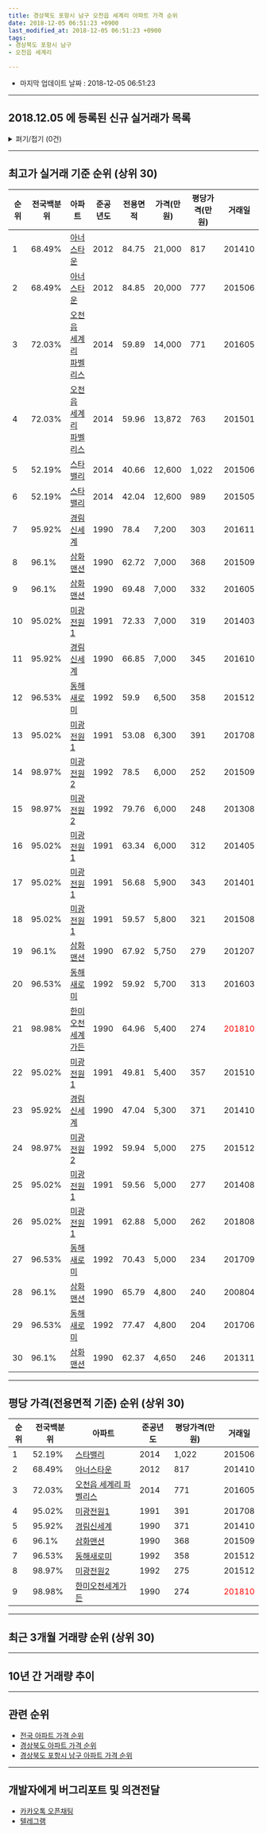 ```yaml
---
title: 경상북도 포항시 남구 오천읍 세계리 아파트 가격 순위
date: 2018-12-05 06:51:23 +0900
last_modified_at: 2018-12-05 06:51:23 +0900
tags:
- 경상북도 포항시 남구
- 오천읍 세계리

---
```


* 마지막 업데이트 날짜 : 2018-12-05 06:51:23

---

## 2018.12.05 에 등록된 신규 실거래가 목록

<details>
<summary>펴기/접기 (0건)</summary>
<div markdown="1">

|아파트|전국백분위|준공년도|전용면적|가격(만원)|평당가격(만원)|거래일|
|---|---|---|---|---|---|---|
|없음|||||||


</div>
</details>

---

## 최고가 실거래 기준 순위 (상위 30)


|순위|전국백분위|아파트|준공년도|전용면적|가격(만원)|평당가격(만원)|거래일|
|---|---|---|---|---|---|---|---|
|1|68.49%|[아너스타운](https://search.naver.com/search.naver?query=%EA%B2%BD%EC%83%81%EB%B6%81%EB%8F%84+%ED%8F%AC%ED%95%AD%EC%8B%9C+%EB%82%A8%EA%B5%AC+%EC%98%A4%EC%B2%9C%EC%9D%8D+%EC%84%B8%EA%B3%84%EB%A6%AC+%EC%95%84%EB%84%88%EC%8A%A4%ED%83%80%EC%9A%B4)|2012|84.75|21,000|817|201410|
|2|68.49%|[아너스타운](https://search.naver.com/search.naver?query=%EA%B2%BD%EC%83%81%EB%B6%81%EB%8F%84+%ED%8F%AC%ED%95%AD%EC%8B%9C+%EB%82%A8%EA%B5%AC+%EC%98%A4%EC%B2%9C%EC%9D%8D+%EC%84%B8%EA%B3%84%EB%A6%AC+%EC%95%84%EB%84%88%EC%8A%A4%ED%83%80%EC%9A%B4)|2012|84.85|20,000|777|201506|
|3|72.03%|[오천읍 세계리 파벨리스](https://search.naver.com/search.naver?query=%EA%B2%BD%EC%83%81%EB%B6%81%EB%8F%84+%ED%8F%AC%ED%95%AD%EC%8B%9C+%EB%82%A8%EA%B5%AC+%EC%98%A4%EC%B2%9C%EC%9D%8D+%EC%84%B8%EA%B3%84%EB%A6%AC+%EC%98%A4%EC%B2%9C%EC%9D%8D+%EC%84%B8%EA%B3%84%EB%A6%AC+%ED%8C%8C%EB%B2%A8%EB%A6%AC%EC%8A%A4)|2014|59.89|14,000|771|201605|
|4|72.03%|[오천읍 세계리 파벨리스](https://search.naver.com/search.naver?query=%EA%B2%BD%EC%83%81%EB%B6%81%EB%8F%84+%ED%8F%AC%ED%95%AD%EC%8B%9C+%EB%82%A8%EA%B5%AC+%EC%98%A4%EC%B2%9C%EC%9D%8D+%EC%84%B8%EA%B3%84%EB%A6%AC+%EC%98%A4%EC%B2%9C%EC%9D%8D+%EC%84%B8%EA%B3%84%EB%A6%AC+%ED%8C%8C%EB%B2%A8%EB%A6%AC%EC%8A%A4)|2014|59.96|13,872|763|201501|
|5|52.19%|[스타밸리](https://search.naver.com/search.naver?query=%EA%B2%BD%EC%83%81%EB%B6%81%EB%8F%84+%ED%8F%AC%ED%95%AD%EC%8B%9C+%EB%82%A8%EA%B5%AC+%EC%98%A4%EC%B2%9C%EC%9D%8D+%EC%84%B8%EA%B3%84%EB%A6%AC+%EC%8A%A4%ED%83%80%EB%B0%B8%EB%A6%AC)|2014|40.66|12,600|1,022|201506|
|6|52.19%|[스타밸리](https://search.naver.com/search.naver?query=%EA%B2%BD%EC%83%81%EB%B6%81%EB%8F%84+%ED%8F%AC%ED%95%AD%EC%8B%9C+%EB%82%A8%EA%B5%AC+%EC%98%A4%EC%B2%9C%EC%9D%8D+%EC%84%B8%EA%B3%84%EB%A6%AC+%EC%8A%A4%ED%83%80%EB%B0%B8%EB%A6%AC)|2014|42.04|12,600|989|201505|
|7|95.92%|[경림신세계](https://search.naver.com/search.naver?query=%EA%B2%BD%EC%83%81%EB%B6%81%EB%8F%84+%ED%8F%AC%ED%95%AD%EC%8B%9C+%EB%82%A8%EA%B5%AC+%EC%98%A4%EC%B2%9C%EC%9D%8D+%EC%84%B8%EA%B3%84%EB%A6%AC+%EA%B2%BD%EB%A6%BC%EC%8B%A0%EC%84%B8%EA%B3%84)|1990|78.4|7,200|303|201611|
|8|96.1%|[삼화맨션](https://search.naver.com/search.naver?query=%EA%B2%BD%EC%83%81%EB%B6%81%EB%8F%84+%ED%8F%AC%ED%95%AD%EC%8B%9C+%EB%82%A8%EA%B5%AC+%EC%98%A4%EC%B2%9C%EC%9D%8D+%EC%84%B8%EA%B3%84%EB%A6%AC+%EC%82%BC%ED%99%94%EB%A7%A8%EC%85%98)|1990|62.72|7,000|368|201509|
|9|96.1%|[삼화맨션](https://search.naver.com/search.naver?query=%EA%B2%BD%EC%83%81%EB%B6%81%EB%8F%84+%ED%8F%AC%ED%95%AD%EC%8B%9C+%EB%82%A8%EA%B5%AC+%EC%98%A4%EC%B2%9C%EC%9D%8D+%EC%84%B8%EA%B3%84%EB%A6%AC+%EC%82%BC%ED%99%94%EB%A7%A8%EC%85%98)|1990|69.48|7,000|332|201605|
|10|95.02%|[미광전원1](https://search.naver.com/search.naver?query=%EA%B2%BD%EC%83%81%EB%B6%81%EB%8F%84+%ED%8F%AC%ED%95%AD%EC%8B%9C+%EB%82%A8%EA%B5%AC+%EC%98%A4%EC%B2%9C%EC%9D%8D+%EC%84%B8%EA%B3%84%EB%A6%AC+%EB%AF%B8%EA%B4%91%EC%A0%84%EC%9B%901)|1991|72.33|7,000|319|201403|
|11|95.92%|[경림신세계](https://search.naver.com/search.naver?query=%EA%B2%BD%EC%83%81%EB%B6%81%EB%8F%84+%ED%8F%AC%ED%95%AD%EC%8B%9C+%EB%82%A8%EA%B5%AC+%EC%98%A4%EC%B2%9C%EC%9D%8D+%EC%84%B8%EA%B3%84%EB%A6%AC+%EA%B2%BD%EB%A6%BC%EC%8B%A0%EC%84%B8%EA%B3%84)|1990|66.85|7,000|345|201610|
|12|96.53%|[동해새로미](https://search.naver.com/search.naver?query=%EA%B2%BD%EC%83%81%EB%B6%81%EB%8F%84+%ED%8F%AC%ED%95%AD%EC%8B%9C+%EB%82%A8%EA%B5%AC+%EC%98%A4%EC%B2%9C%EC%9D%8D+%EC%84%B8%EA%B3%84%EB%A6%AC+%EB%8F%99%ED%95%B4%EC%83%88%EB%A1%9C%EB%AF%B8)|1992|59.9|6,500|358|201512|
|13|95.02%|[미광전원1](https://search.naver.com/search.naver?query=%EA%B2%BD%EC%83%81%EB%B6%81%EB%8F%84+%ED%8F%AC%ED%95%AD%EC%8B%9C+%EB%82%A8%EA%B5%AC+%EC%98%A4%EC%B2%9C%EC%9D%8D+%EC%84%B8%EA%B3%84%EB%A6%AC+%EB%AF%B8%EA%B4%91%EC%A0%84%EC%9B%901)|1991|53.08|6,300|391|201708|
|14|98.97%|[미광전원2](https://search.naver.com/search.naver?query=%EA%B2%BD%EC%83%81%EB%B6%81%EB%8F%84+%ED%8F%AC%ED%95%AD%EC%8B%9C+%EB%82%A8%EA%B5%AC+%EC%98%A4%EC%B2%9C%EC%9D%8D+%EC%84%B8%EA%B3%84%EB%A6%AC+%EB%AF%B8%EA%B4%91%EC%A0%84%EC%9B%902)|1992|78.5|6,000|252|201509|
|15|98.97%|[미광전원2](https://search.naver.com/search.naver?query=%EA%B2%BD%EC%83%81%EB%B6%81%EB%8F%84+%ED%8F%AC%ED%95%AD%EC%8B%9C+%EB%82%A8%EA%B5%AC+%EC%98%A4%EC%B2%9C%EC%9D%8D+%EC%84%B8%EA%B3%84%EB%A6%AC+%EB%AF%B8%EA%B4%91%EC%A0%84%EC%9B%902)|1992|79.76|6,000|248|201308|
|16|95.02%|[미광전원1](https://search.naver.com/search.naver?query=%EA%B2%BD%EC%83%81%EB%B6%81%EB%8F%84+%ED%8F%AC%ED%95%AD%EC%8B%9C+%EB%82%A8%EA%B5%AC+%EC%98%A4%EC%B2%9C%EC%9D%8D+%EC%84%B8%EA%B3%84%EB%A6%AC+%EB%AF%B8%EA%B4%91%EC%A0%84%EC%9B%901)|1991|63.34|6,000|312|201405|
|17|95.02%|[미광전원1](https://search.naver.com/search.naver?query=%EA%B2%BD%EC%83%81%EB%B6%81%EB%8F%84+%ED%8F%AC%ED%95%AD%EC%8B%9C+%EB%82%A8%EA%B5%AC+%EC%98%A4%EC%B2%9C%EC%9D%8D+%EC%84%B8%EA%B3%84%EB%A6%AC+%EB%AF%B8%EA%B4%91%EC%A0%84%EC%9B%901)|1991|56.68|5,900|343|201401|
|18|95.02%|[미광전원1](https://search.naver.com/search.naver?query=%EA%B2%BD%EC%83%81%EB%B6%81%EB%8F%84+%ED%8F%AC%ED%95%AD%EC%8B%9C+%EB%82%A8%EA%B5%AC+%EC%98%A4%EC%B2%9C%EC%9D%8D+%EC%84%B8%EA%B3%84%EB%A6%AC+%EB%AF%B8%EA%B4%91%EC%A0%84%EC%9B%901)|1991|59.57|5,800|321|201508|
|19|96.1%|[삼화맨션](https://search.naver.com/search.naver?query=%EA%B2%BD%EC%83%81%EB%B6%81%EB%8F%84+%ED%8F%AC%ED%95%AD%EC%8B%9C+%EB%82%A8%EA%B5%AC+%EC%98%A4%EC%B2%9C%EC%9D%8D+%EC%84%B8%EA%B3%84%EB%A6%AC+%EC%82%BC%ED%99%94%EB%A7%A8%EC%85%98)|1990|67.92|5,750|279|201207|
|20|96.53%|[동해새로미](https://search.naver.com/search.naver?query=%EA%B2%BD%EC%83%81%EB%B6%81%EB%8F%84+%ED%8F%AC%ED%95%AD%EC%8B%9C+%EB%82%A8%EA%B5%AC+%EC%98%A4%EC%B2%9C%EC%9D%8D+%EC%84%B8%EA%B3%84%EB%A6%AC+%EB%8F%99%ED%95%B4%EC%83%88%EB%A1%9C%EB%AF%B8)|1992|59.92|5,700|313|201603|
|21|98.98%|[한미오천세계가든](https://search.naver.com/search.naver?query=%EA%B2%BD%EC%83%81%EB%B6%81%EB%8F%84+%ED%8F%AC%ED%95%AD%EC%8B%9C+%EB%82%A8%EA%B5%AC+%EC%98%A4%EC%B2%9C%EC%9D%8D+%EC%84%B8%EA%B3%84%EB%A6%AC+%ED%95%9C%EB%AF%B8%EC%98%A4%EC%B2%9C%EC%84%B8%EA%B3%84%EA%B0%80%EB%93%A0)|1990|64.96|5,400|274|<span style="color:red">201810</span>|
|22|95.02%|[미광전원1](https://search.naver.com/search.naver?query=%EA%B2%BD%EC%83%81%EB%B6%81%EB%8F%84+%ED%8F%AC%ED%95%AD%EC%8B%9C+%EB%82%A8%EA%B5%AC+%EC%98%A4%EC%B2%9C%EC%9D%8D+%EC%84%B8%EA%B3%84%EB%A6%AC+%EB%AF%B8%EA%B4%91%EC%A0%84%EC%9B%901)|1991|49.81|5,400|357|201510|
|23|95.92%|[경림신세계](https://search.naver.com/search.naver?query=%EA%B2%BD%EC%83%81%EB%B6%81%EB%8F%84+%ED%8F%AC%ED%95%AD%EC%8B%9C+%EB%82%A8%EA%B5%AC+%EC%98%A4%EC%B2%9C%EC%9D%8D+%EC%84%B8%EA%B3%84%EB%A6%AC+%EA%B2%BD%EB%A6%BC%EC%8B%A0%EC%84%B8%EA%B3%84)|1990|47.04|5,300|371|201410|
|24|98.97%|[미광전원2](https://search.naver.com/search.naver?query=%EA%B2%BD%EC%83%81%EB%B6%81%EB%8F%84+%ED%8F%AC%ED%95%AD%EC%8B%9C+%EB%82%A8%EA%B5%AC+%EC%98%A4%EC%B2%9C%EC%9D%8D+%EC%84%B8%EA%B3%84%EB%A6%AC+%EB%AF%B8%EA%B4%91%EC%A0%84%EC%9B%902)|1992|59.94|5,000|275|201512|
|25|95.02%|[미광전원1](https://search.naver.com/search.naver?query=%EA%B2%BD%EC%83%81%EB%B6%81%EB%8F%84+%ED%8F%AC%ED%95%AD%EC%8B%9C+%EB%82%A8%EA%B5%AC+%EC%98%A4%EC%B2%9C%EC%9D%8D+%EC%84%B8%EA%B3%84%EB%A6%AC+%EB%AF%B8%EA%B4%91%EC%A0%84%EC%9B%901)|1991|59.56|5,000|277|201408|
|26|95.02%|[미광전원1](https://search.naver.com/search.naver?query=%EA%B2%BD%EC%83%81%EB%B6%81%EB%8F%84+%ED%8F%AC%ED%95%AD%EC%8B%9C+%EB%82%A8%EA%B5%AC+%EC%98%A4%EC%B2%9C%EC%9D%8D+%EC%84%B8%EA%B3%84%EB%A6%AC+%EB%AF%B8%EA%B4%91%EC%A0%84%EC%9B%901)|1991|62.88|5,000|262|201808|
|27|96.53%|[동해새로미](https://search.naver.com/search.naver?query=%EA%B2%BD%EC%83%81%EB%B6%81%EB%8F%84+%ED%8F%AC%ED%95%AD%EC%8B%9C+%EB%82%A8%EA%B5%AC+%EC%98%A4%EC%B2%9C%EC%9D%8D+%EC%84%B8%EA%B3%84%EB%A6%AC+%EB%8F%99%ED%95%B4%EC%83%88%EB%A1%9C%EB%AF%B8)|1992|70.43|5,000|234|201709|
|28|96.1%|[삼화맨션](https://search.naver.com/search.naver?query=%EA%B2%BD%EC%83%81%EB%B6%81%EB%8F%84+%ED%8F%AC%ED%95%AD%EC%8B%9C+%EB%82%A8%EA%B5%AC+%EC%98%A4%EC%B2%9C%EC%9D%8D+%EC%84%B8%EA%B3%84%EB%A6%AC+%EC%82%BC%ED%99%94%EB%A7%A8%EC%85%98)|1990|65.79|4,800|240|200804|
|29|96.53%|[동해새로미](https://search.naver.com/search.naver?query=%EA%B2%BD%EC%83%81%EB%B6%81%EB%8F%84+%ED%8F%AC%ED%95%AD%EC%8B%9C+%EB%82%A8%EA%B5%AC+%EC%98%A4%EC%B2%9C%EC%9D%8D+%EC%84%B8%EA%B3%84%EB%A6%AC+%EB%8F%99%ED%95%B4%EC%83%88%EB%A1%9C%EB%AF%B8)|1992|77.47|4,800|204|201706|
|30|96.1%|[삼화맨션](https://search.naver.com/search.naver?query=%EA%B2%BD%EC%83%81%EB%B6%81%EB%8F%84+%ED%8F%AC%ED%95%AD%EC%8B%9C+%EB%82%A8%EA%B5%AC+%EC%98%A4%EC%B2%9C%EC%9D%8D+%EC%84%B8%EA%B3%84%EB%A6%AC+%EC%82%BC%ED%99%94%EB%A7%A8%EC%85%98)|1990|62.37|4,650|246|201311|


---

## 평당 가격(전용면적 기준) 순위 (상위 30)


|순위|전국백분위|아파트|준공년도|평당가격(만원)|거래일|
|---|---|---|---|---|---|
|1|52.19%|[스타밸리](https://search.naver.com/search.naver?query=%EA%B2%BD%EC%83%81%EB%B6%81%EB%8F%84+%ED%8F%AC%ED%95%AD%EC%8B%9C+%EB%82%A8%EA%B5%AC+%EC%98%A4%EC%B2%9C%EC%9D%8D+%EC%84%B8%EA%B3%84%EB%A6%AC+%EC%8A%A4%ED%83%80%EB%B0%B8%EB%A6%AC)|2014|1,022|201506|
|2|68.49%|[아너스타운](https://search.naver.com/search.naver?query=%EA%B2%BD%EC%83%81%EB%B6%81%EB%8F%84+%ED%8F%AC%ED%95%AD%EC%8B%9C+%EB%82%A8%EA%B5%AC+%EC%98%A4%EC%B2%9C%EC%9D%8D+%EC%84%B8%EA%B3%84%EB%A6%AC+%EC%95%84%EB%84%88%EC%8A%A4%ED%83%80%EC%9A%B4)|2012|817|201410|
|3|72.03%|[오천읍 세계리 파벨리스](https://search.naver.com/search.naver?query=%EA%B2%BD%EC%83%81%EB%B6%81%EB%8F%84+%ED%8F%AC%ED%95%AD%EC%8B%9C+%EB%82%A8%EA%B5%AC+%EC%98%A4%EC%B2%9C%EC%9D%8D+%EC%84%B8%EA%B3%84%EB%A6%AC+%EC%98%A4%EC%B2%9C%EC%9D%8D+%EC%84%B8%EA%B3%84%EB%A6%AC+%ED%8C%8C%EB%B2%A8%EB%A6%AC%EC%8A%A4)|2014|771|201605|
|4|95.02%|[미광전원1](https://search.naver.com/search.naver?query=%EA%B2%BD%EC%83%81%EB%B6%81%EB%8F%84+%ED%8F%AC%ED%95%AD%EC%8B%9C+%EB%82%A8%EA%B5%AC+%EC%98%A4%EC%B2%9C%EC%9D%8D+%EC%84%B8%EA%B3%84%EB%A6%AC+%EB%AF%B8%EA%B4%91%EC%A0%84%EC%9B%901)|1991|391|201708|
|5|95.92%|[경림신세계](https://search.naver.com/search.naver?query=%EA%B2%BD%EC%83%81%EB%B6%81%EB%8F%84+%ED%8F%AC%ED%95%AD%EC%8B%9C+%EB%82%A8%EA%B5%AC+%EC%98%A4%EC%B2%9C%EC%9D%8D+%EC%84%B8%EA%B3%84%EB%A6%AC+%EA%B2%BD%EB%A6%BC%EC%8B%A0%EC%84%B8%EA%B3%84)|1990|371|201410|
|6|96.1%|[삼화맨션](https://search.naver.com/search.naver?query=%EA%B2%BD%EC%83%81%EB%B6%81%EB%8F%84+%ED%8F%AC%ED%95%AD%EC%8B%9C+%EB%82%A8%EA%B5%AC+%EC%98%A4%EC%B2%9C%EC%9D%8D+%EC%84%B8%EA%B3%84%EB%A6%AC+%EC%82%BC%ED%99%94%EB%A7%A8%EC%85%98)|1990|368|201509|
|7|96.53%|[동해새로미](https://search.naver.com/search.naver?query=%EA%B2%BD%EC%83%81%EB%B6%81%EB%8F%84+%ED%8F%AC%ED%95%AD%EC%8B%9C+%EB%82%A8%EA%B5%AC+%EC%98%A4%EC%B2%9C%EC%9D%8D+%EC%84%B8%EA%B3%84%EB%A6%AC+%EB%8F%99%ED%95%B4%EC%83%88%EB%A1%9C%EB%AF%B8)|1992|358|201512|
|8|98.97%|[미광전원2](https://search.naver.com/search.naver?query=%EA%B2%BD%EC%83%81%EB%B6%81%EB%8F%84+%ED%8F%AC%ED%95%AD%EC%8B%9C+%EB%82%A8%EA%B5%AC+%EC%98%A4%EC%B2%9C%EC%9D%8D+%EC%84%B8%EA%B3%84%EB%A6%AC+%EB%AF%B8%EA%B4%91%EC%A0%84%EC%9B%902)|1992|275|201512|
|9|98.98%|[한미오천세계가든](https://search.naver.com/search.naver?query=%EA%B2%BD%EC%83%81%EB%B6%81%EB%8F%84+%ED%8F%AC%ED%95%AD%EC%8B%9C+%EB%82%A8%EA%B5%AC+%EC%98%A4%EC%B2%9C%EC%9D%8D+%EC%84%B8%EA%B3%84%EB%A6%AC+%ED%95%9C%EB%AF%B8%EC%98%A4%EC%B2%9C%EC%84%B8%EA%B3%84%EA%B0%80%EB%93%A0)|1990|274|<span style="color:red">201810</span>|


---

## 최근 3개월 거래량 순위 (상위 30)


<div style="width:100%;">
    <canvas id="deal_count_ranking" height="250"></canvas>
</div>


<script>
new Chart(document.getElementById("deal_count_ranking"), {
    type: 'horizontalBar',
    data: {
        labels: ['동해새로미', '한미오천세계가든', '삼화맨션', '미광전원1', '경림신세계', '아너스타운', '오천읍 세계리 파벨리스'],
        datasets: [{
            label: '실거래 수',
            data: [2, 1, 1, 1, 1, 1, 1],
            borderColor: "rgba(255, 0, 128, 1)",
            backgroundColor: "rgba(255, 0, 128, 0.5)",
            fill: false,
        }]
    },
    options: {
        responsive: true,
        title: {
            display: true,
            text: '최근 3개월 거래량 순위'
        },
        tooltips: {
            mode: 'index',
            intersect: false,
            callbacks: {
                title: function(tooltipItems, data) {
                    return "실거래 수:";
                },
                label: function(tooltipItem, data) {
                    return data.labels[tooltipItem.index] + ": " + tooltipItem.xLabel;
                }
            }
        },
        hover: {
            mode: 'nearest',
            intersect: true
        },
        scales: {
            xAxes: [{
                display: true,
                scaleLabel: {
                    display: true,
                    labelString: '실거래 수'
                },
                ticks: {
                    suggestedMin: 0,
                }
            }],
            yAxes: [{
                display: true,
                ticks: {
                    autoSkip: false,
                    callback: function(value, index, values) {
                        if (value.length > 15)
                            return value.substr(0, 13) + "...";
                        else
                            return value;
                    }
                },
                scaleLabel: {
                    display: false,
                }
            }]
        }
    }
});

</script>


---

## 10년 간 거래량 추이


<div style="width:100%;">
    <canvas id="deal_progress" height="250"></canvas>
</div>

<script>
new Chart(document.getElementById("deal_progress"), {
    type: 'line',
    data: {
        labels: ['200812','200901','200902','200903','200904','200905','200906','200907','200908','200909','200910','200911','200912','201001','201002','201003','201004','201005','201006','201007','201008','201009','201010','201011','201012','201101','201102','201103','201104','201105','201106','201107','201108','201109','201110','201111','201112','201201','201202','201203','201204','201205','201206','201207','201208','201209','201210','201211','201212','201301','201302','201303','201304','201305','201306','201307','201308','201309','201310','201311','201312','201401','201402','201403','201404','201405','201406','201407','201408','201409','201410','201411','201412','201501','201502','201503','201504','201505','201506','201507','201508','201509','201510','201511','201512','201601','201602','201603','201604','201605','201606','201607','201608','201609','201610','201611','201612','201701','201702','201703','201704','201705','201706','201707','201708','201709','201710','201711','201712','201801','201802','201803','201804','201805','201806','201807','201808','201809','201810','201811','201812'],
        datasets: [{
            label: '실거래 수',
            pointRadius: 1,
            data: [3, 0, 1, 6, 5, 1, 1, 2, 0, 2, 4, 1, 2, 3, 2, 4, 4, 4, 2, 3, 1, 4, 5, 4, 3, 0, 2, 5, 2, 3, 6, 1, 1, 2, 4, 5, 6, 1, 6, 3, 3, 3, 4, 4, 3, 2, 3, 5, 5, 4, 6, 8, 7, 4, 2, 9, 4, 4, 7, 6, 7, 10, 12, 11, 5, 6, 2, 5, 2, 8, 5, 7, 0, 3, 1, 3, 3, 4, 9, 18, 8, 11, 7, 10, 9, 2, 4, 4, 4, 4, 2, 3, 5, 1, 2, 7, 5, 5, 2, 2, 3, 5, 5, 2, 4, 2, 1, 2, 2, 2, 1, 4, 2, 1, 3, 0, 2, 0, 4, 4, 0],
            borderColor: "rgba(255, 201, 14, 1)",
            backgroundColor: "rgba(255, 201, 14, 0.5)",
            fill: true,
        }]
    },
    options: {
        responsive: true,
        title: {
            display: true,
            text: '10년간 거래량 추이'
        },
        tooltips: {
            mode: 'index',
            intersect: false,
        },
        hover: {
            mode: 'nearest',
            intersect: true
        },
        scales: {
            xAxes: [{
                display: true,
                scaleLabel: {
                    display: true,
                    labelString: '년/월'
                }
            }],
            yAxes: [{
                display: true,
                ticks: {
                    suggestedMin: 0,
                },
                scaleLabel: {
                    display: true,
                    labelString: '실거래 수'
                }
            }]
        }
    }
});

</script>


---

## 관련 순위

- [전국 아파트 가격 순위](https://inasie.github.io/apt-ranking/전국)
- [경상북도 아파트 가격 순위](https://inasie.github.io/apt-ranking/경상북도)
- [경상북도 포항시 남구 아파트 가격 순위](https://inasie.github.io/apt-ranking/경상북도-포항시-남구)


---

## 개발자에게 버그리포트 및 의견전달

- [카카오톡 오픈채팅](https://open.kakao.com/o/gLJUAP4)
- [텔레그램](https://t.me/inasie)

